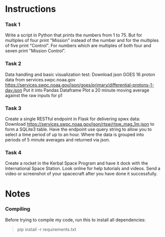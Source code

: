 # Instructions


### Task 1

Write a script in Python that prints the numbers from 1 to 75.
But for multiples of four print "Mission" instead of the number and for the multiples of five print "Control". For numbers which are multiples of both four and seven print "Mission Control".


### Task 2

Data handling and basic visualization test:
Download json GOES 16 proton data from services.swpc.noaa.gov
https://services.swpc.noaa.gov/json/goes/primary/differential-protons-1-day.json
Put it into Pandas Dataframe Plot a 20 minute moving average against the raw inputs for p1

### Task 3

Create a single RESTful endpoint in Flask for delivering spwx data:
Download https://services.swpc.noaa.gov/json/rtsw/rtsw_mag_1m.json to form a SQLite3 table.
Have the endpoint use query string to allow you to select a time period of up to an hour. Where the data is grouped into periods of 5 minute averages and returned via json.

### Task 4

Create a rocket in the Kerbal Space Program and have it dock with the International Space Station. Look online for help tutorials and videos. Send a video or screenshot of your spacecraft after you have done it successfully.


# Notes

### Compiling

Before trying to compile my code, run this to install all dependencies:

> pip install -r requirements.txt


